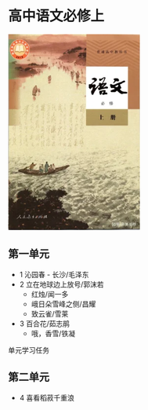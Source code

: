 # 高中语文必修上

![高中语文必修上 alt >](../../assets/images/book1_small.webp)

## 第一单元

- 1 沁园春 - 长沙/毛泽东
- 2 立在地球边上放号/郭沫若
  - 红烛/闻一多
  - 峨日朵雪峰之侧/昌耀
  - 致云雀/雪莱
- 3 百合花/茹志鹃
  - 哦，香雪/铁凝

单元学习任务

## 第二单元

- 4 喜看稻菽千重浪
